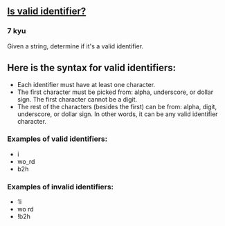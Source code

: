 <h2><a href=https://www.codewars.com/kata/563a8656d52a79f06c00001f/train/javascript target="_blank">Is valid identifier?</a></h2><h3>7 kyu</h3><p>Given a string, determine if it's a valid identifier.</p><h2 id="here-is-the-syntax-for-valid-identifiers">Here is the syntax for valid identifiers:</h2><ul><li>Each identifier must have at least one character.</li><li>The first character must be picked from: alpha, underscore, or dollar sign. The first character cannot be a digit.</li><li>The rest of the characters (besides the first) can be from: alpha, digit, underscore, or dollar sign. In other words, it can be any valid identifier character.</li></ul><h3 id="examples-of-valid-identifiers">Examples of valid identifiers:</h3><ul><li>i</li><li>wo_rd</li><li>b2h</li></ul><h3 id="examples-of-invalid-identifiers">Examples of invalid identifiers:</h3><ul><li>1i</li><li>wo rd </li><li>!b2h</li></ul>